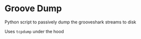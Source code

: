 # Groove Dump

Python script to passively dump the grooveshark streams to disk

Uses `tcpdump` under the hood